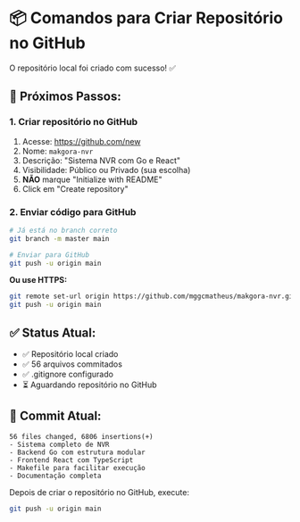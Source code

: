 # 📦 Comandos para Criar Repositório no GitHub

O repositório local foi criado com sucesso! ✅

## 🔧 Próximos Passos:

### 1. Criar repositório no GitHub

1. Acesse: https://github.com/new
2. Nome: `makgora-nvr`
3. Descrição: "Sistema NVR com Go e React"
4. Visibilidade: Público ou Privado (sua escolha)
5. **NÃO** marque "Initialize with README"
6. Click em "Create repository"

### 2. Enviar código para GitHub

```bash
# Já está no branch correto
git branch -m master main

# Enviar para GitHub
git push -u origin main
```

**Ou use HTTPS:**
```bash
git remote set-url origin https://github.com/mggcmatheus/makgora-nvr.git
git push -u origin main
```

## ✅ Status Atual:

- ✅ Repositório local criado
- ✅ 56 arquivos commitados
- ✅ .gitignore configurado
- ⏳ Aguardando repositório no GitHub

## 📝 Commit Atual:

```
56 files changed, 6806 insertions(+)
- Sistema completo de NVR
- Backend Go com estrutura modular
- Frontend React com TypeScript
- Makefile para facilitar execução
- Documentação completa
```

Depois de criar o repositório no GitHub, execute:
```bash
git push -u origin main
```

